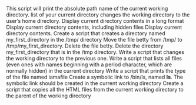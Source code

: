 This script will print the absolute path name of the current working directory.
list of your current directory
changes the working directory to the user’s home directory.
Display current directory contents in a long format
Display current directory contents, including hidden files
Display current directory contents.
Create a script that creates a directory named my_first_directory in the /tmp/ directory
Move the file betty from /tmp/ to /tmp/my_first_directory.
Delete the file betty.
Delete the directory my_first_directory that is in the /tmp directory.
Write a script that changes the working directory to the previous one.
Write a script that lists all files (even ones with names beginning with a period character, which are normally hidden) in the current directory
Write a script that prints the type of the file named iamafile
Create a symbolic link to /bin/ls, named __ls__. The symbolic link should be created in the current working directory
Create a script that copies all the HTML files from the current working directory to the parent of the working directory